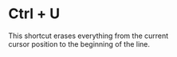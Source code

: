 # Ctrl + U

This shortcut erases everything from the current  
cursor position to the beginning of the line.  
